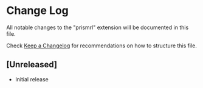 # Change Log

All notable changes to the "prismrl" extension will be documented in this file.

Check [Keep a Changelog](http://keepachangelog.com/) for recommendations on how to structure this file.

## [Unreleased]

- Initial release